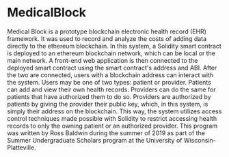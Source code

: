# MedicalBlock
  Medical Block is a prototype blockchain electronic health record (EHR) framework. It was used to record and analyze the costs of adding
data directly to the ethereum blockchain. In this system, a Solidity smart contract is deployed to an ethereum blockchain network,
which can be local or the main network. A front-end web application is then connected to the deployed smart contract using
the smart contract's address and ABI. After the two are connected, users with a blockchain address can interact with the system.
  Users may be one of two types: patient or provider. Patients can add and view their own health records. Providers can do the same
for patients that have authorized them to do so. Providers are authorized by patients by giving the provider their public key,
which, in this system, is simply their address on the blockchain. This way, the system utilizes access control techniques made possible
with Solidity to restrict accessing health records to only the owning patient or an authorized provider.
  This program was written by Ross Baldwin during the summer of 2019 as part of the Summer Undergraduate Scholars program at the
University of Wisconsin-Platteville.
